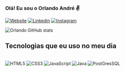 ### Olá! Eu sou o Orlando André ✌️

[![Website](https://img.shields.io/badge/website-000000?style=for-the-badge&logo=About.me&logoColor=white)](#)
[![Linkedin](https://img.shields.io/badge/LinkedIn-0077B5?style=for-the-badge&logo=linkedin&logoColor=white)](https://www.linkedin.com/in/orlando-andr%C3%A9-1a3099229/)
[![Instagram](https://img.shields.io/badge/Instagram-E4405F?style=for-the-badge&logo=instagram&logoColor=white)](https://www.instagram.com/iamorlandoandre/)

![Orlando GitHub stats](https://github-readme-stats.vercel.app/api?username=Orlando-Andre&show_icons=true&theme=tokyonight)

## Tecnologias que eu uso no meu dia

<div style = "display: inline_block"></br>
<img align ="center" alt = "HTML5" src="https://img.shields.io/badge/HTML5-E34F26?style=for-the-badge&logo=html5&logoColor=white"/>
<img align ="center" alt = "CSS3" src="https://img.shields.io/badge/CSS3-1572B6?style=for-the-badge&logo=css3&logoColor=white"/>
<img align ="center" alt = "JavaScript" src="https://img.shields.io/badge/JavaScript-F7DF1E?style=for-the-badge&logo=javascript&logoColor=black"/>
<img align ="center" alt = "Java" src="https://img.shields.io/badge/Java-ED8B00?style=for-the-badge&logo=openjdk&logoColor=white"/>
<img align ="center" alt = "PostGresSQL" src="https://img.shields.io/badge/PostgreSQL-316192?style=for-the-badge&logo=postgresql&logoColor=white"/>
</div>
